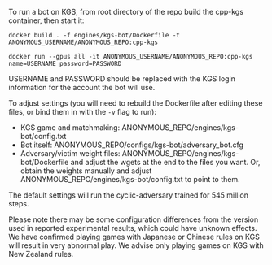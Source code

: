 To run a bot on KGS, from root directory of the repo build the cpp-kgs container, then start it:

`docker build . -f engines/kgs-bot/Dockerfile -t ANONYMOUS_USERNAME/ANONYMOUS_REPO:cpp-kgs`

`docker run --gpus all -it ANONYMOUS_USERNAME/ANONYMOUS_REPO:cpp-kgs name=USERNAME password=PASSWORD`

USERNAME and PASSWORD should be replaced with the KGS login information for the account the bot will use.

To adjust settings (you will need to rebuild the Dockerfile after editing these files, or bind them in with the `-v` flag to run):
* KGS game and matchmaking: ANONYMOUS_REPO/engines/kgs-bot/config.txt
* Bot itself: ANONYMOUS_REPO/configs/kgs-bot/adversary_bot.cfg
* Adversary/victim weight files: ANONYMOUS_REPO/engines/kgs-bot/Dockerfile and adjust the wgets at the end to the files you want. Or, obtain the weights manually and adjust ANONYMOUS_REPO/engines/kgs-bot/config.txt to point to them.

The default settings will run the cyclic-adversary trained for 545 million steps.

Please note there may be some configuration differences from the version used in reported experimental results, which could have unknown effects. We have confirmed playing games with Japanese or Chinese rules on KGS will result in very abnormal play. We advise only playing games on KGS with New Zealand rules. 
